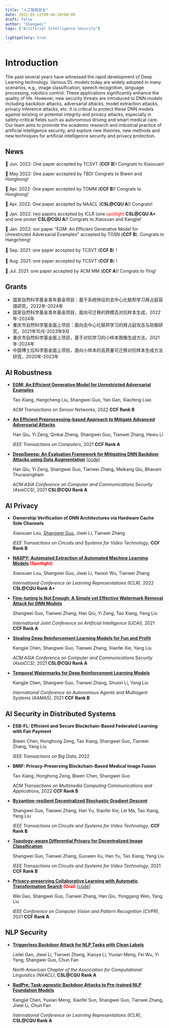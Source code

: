 ```yaml
---
title: "人工智能安全"
date: 2022-05-12T09:40:28+08:00
draft: false
author: "Shangwei"
tags: ["Artificial Intelligence Security"]

lightgallery: true
---
```


# Introduction
The past several years have witnessed the rapid development of Deep Learning technology. Various DL models today are widely adopted in many scenarios, e.g., image classification, speech recognition, language processing, robotics control. These applications significantly enhance the quality of life. However, new security threats are introduced to DNN models including backdoor attacks, adversarial attacks, model extraction attacks, privacy inference attacks, etc. It is critical to protect these DNN models against existing or potential integrity and privacy attacks, especially in safety-critical fields such as autonomous driving and smart medical care. Our team aims to promote the academic research and industrial practice of artificial intelligence security, and explore new theories, new methods and new techniques for artificial intelligence security and privacy protection.


## News
🎉  Jun. 2022: One paper accepted by TCSVT (**CCF B**)! Congrats to Xiaoxuan!

🎉  May 2022: One paper accepted by TBD! Congrats to Biwen and Honghong!

🎉  Apr. 2022: One paper accepted by TOMM (**CCF B**)! Congrats to Honghong!

🎉  Apr. 2022: One paper accepted by NAACL (**CSL@CQU A**)! Congrats!

🎉  Jan. 2022: two papers accepted by ICLR (one <font  color=red >spotlight</font> **CSL@CQU A+** and one poster **CSL@CQU A**)! Congrats to Xiaoxuan and Kangjie!

🎉  Jan. 2022: our paper "EGM: An Efficient Generative Model for Unrestricted Adversarial Examples" accepted by TOSN (**CCF B**). Congrats to Hangcheng!

🎉  Sep. 2021: one paper accepted by TCSVT (**CCF B**)！

🎉  Aug. 2021: one paper accepted by TCSVT (**CCF B**)！

🎉  Jul. 2021: one paper accepted by ACM MM (**CCF A**)! Congrats to Ying!



## Grants

- 国家自然科学基金青年基金项目：基于系统特征的去中心化联邦学习拜占庭容错研究，2022年-2024年
- 国家自然科学基金青年基金项目，面向可迁移的跨模态对抗样本生成，2022年-2024年
- 重庆市自然科学基金面上项目：面向去中心化联邦学习的拜占庭攻击与防御研究，2021年10月-2023年9月
- 重庆市自然科学基金面上项目，基于对抗学习的小样本图像生成方法，2021年-2024年
- 中国博士后科学基金面上项目，面向小样本的高质量可迁移对抗样本生成方法研究，2020年-2023年

## AI Robustness

* **[EGM: An Efficient Generative Model for Unrestricted Adversarial Examples](https://dl.acm.org/doi/abs/10.1145/3511893)**

  Tao Xiang, Hangcheng Liu, Shangwei Guo, Yan Gan, Xiaofeng Liao

  *ACM Transactions on Sensor Networks*, 2022 **CCF Rank B**

* **[An Efficient Preprocessing-based Approach to Mitigate Advanced Adversarial Attacks](https://doi.org/10.1109/TC.2021.3076826)**

  Han Qiu, Yi Zeng, Qinkai Zheng, Shangwei Guo, Tianwei Zhang, Hewu Li

  *IEEE Transactions on Computers*, 2021 **CCF Rank A**

* **[DeepSweep: An Evaluation Framework for Mitigating DNN Backdoor Attacks using Data Augmentation](https://arxiv.org/abs/2012.07006)** [[code](https://github.com/YiZeng623/DeepSweep)]

  Han Qiu, Yi Zeng, Shangwei Guo, Tianwei Zhang, Meikang Qiu, Bhavani Thuraisingham

  *ACM ASIA Conference on Computer and Communications Security (AsiaCCS)*, 2021 **CSL@CQU Rank A**

## AI Privacy

* **Ownership Verification of DNN Architectures via Hardware Cache Side Channels**

  Xiaoxuan Lou, <u>Shangwei Guo</u>, Jiwei Li, Tianwei Zhang

  *IEEE Transactions on Circuits and Systems for Video Technology*,  **CCF Rank B**

* **[NASPY: Automated Extraction of Automated Machine Learning Models](https://openreview.net/forum?id=KhLK0sHMgXK)<font  color=red > (Spotlight)</font>**

  Xiaoxuan Lou, Shangwei Guo, Jiwei Li, Yaoxin Wu, Tianwei Zhang

  *International Conference on Learning Representations (ICLR)*, 2022 **CSL@CQU Rank A+**

* **[Fine-tuning Is Not Enough: A Simple yet Effective Watermark Removal Attack for DNN Models](https://arxiv.org/abs/2009.08697)**

  Shangwei Guo, Tianwei Zhang, Han Qiu, Yi Zeng, Tao Xiang, Yang Liu

  *International Joint Conference on Artificial Intelligence (IJCAI)*, 2021 **CCF Rank A**

* **[Stealing Deep Reinforcement Learning Models for Fun and Profit](https://arxiv.org/abs/2006.05032)**

  Kangjie Chen, Shangwei Guo, Tianwei Zhang, Xiaofei Xie, Yang Liu

  *ACM ASIA Conference on Computer and Communications Security (AsiaCCS)*, 2021 **CSL@CQU Rank A**

* **[Temporal Watermarks for Deep Reinforcement Learning Models](https://personal.ntu.edu.sg/tianwei.zhang/paper/aamas2021.pdf)**

  Kangjie Chen, Shangwei Guo, Tianwei Zhang, Shuxin Li, Yang Liu

  *International Conference on Autonomous Agents and Multiagent Systems (AAMAS)*, 2021 **CCF Rank B**

## AI Security in Distributed Systems

* **ESB-FL: Efficient and Secure Blockchain-Based Federated Learning with Fair Payment**

  Biwen Chen, Honghong Zeng, Tao Xiang, Shangwei Guo, Tianwei Zhang, Yang Liu

  *IEEE Transactions on Big Data*, 2022

* **BMIF: Privacy-Preserving Blockchain-Based Medical Image Fusion**

  Tao Xiang, Honghong Zeng, Biwen Chen, Shangwei Guo

  *ACM Transactions on Multimedia Computing Communications and Applications*, 2022 **CCF Rank B**

* **[Byzantine-resilient Decentralized Stochastic Gradient Descent](https://arxiv.org/abs/2002.08569)**

  Shangwei Guo, Tianwei Zhang, Han Yu,  Xiaofei Xie, Lei Ma, Tao Xiang, Yang Liu

  *IEEE Transactions on Circuits and Systems for Video Technology*,  **CCF Rank B**

* **[Topology-aware Differential Privacy for Decentralized Image Classification](https://arxiv.org/abs/2006.07817)**

  Shangwei Guo, Tianwei Zhang, Guowen Xu, Han Yu, Tao Xiang, Yang Liu

  *IEEE Transactions on Circuits and Systems for Video Technology*, 2021 **CCF Rank B**

* **[Privacy-preserving Collaborative Learning with Automatic Transformation Search](https://arxiv.org/abs/2011.12505)<font  color=red > (Oral)</font>** [[code](https://github.com/gaow0007/ATSPrivacy)]

  Wei Gao, Shangwei Guo, Tianwei Zhang, Han Qiu, Yonggang Wen, Yang Liu

  *IEEE Conference on Computer Vision and Pattern Recognition (CVPR)*, 2021 **CCF Rank A**

## NLP Security
* **[Triggerless Backdoor Attack for NLP Tasks with Clean Labels](https://arxiv.org/abs/2112.10183)**

  Leilei Gan, Jiwei Li, Tianwei Zhang, Xiaoya Li, Yuxian Meng, Fei Wu, Yi Yang, Shangwei Guo, Chun Fan

  *North American Chapter of the Association for Computational Linguistics (NAACL)*, **CSL@CQU Rank A**

* **[BadPre: Task-agnostic Backdoor Attacks to Pre-trained NLP Foundation Models](https://arxiv.org/abs/2110.02467)**

  Kangjie Chen, Yuxian Meng, Xiaofei Sun, Shangwei Guo, Tianwei Zhang, Jiwei Li, Chun Fan

  *International Conference on Learning Representations (ICLR)*, **CSL@CQU Rank A**